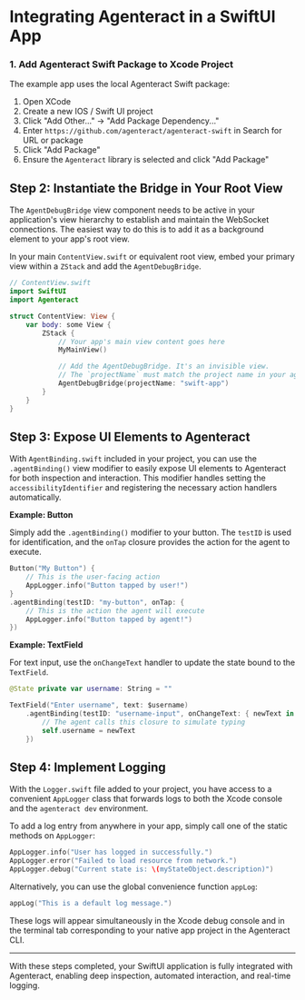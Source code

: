 # Integrating Agenteract in a SwiftUI App

### 1. Add Agenteract Swift Package to Xcode Project

The example app uses the local Agenteract Swift package:

1. Open XCode
2. Create a new IOS / Swift UI project
3. Click "Add Other..." → "Add Package Dependency..."
4. Enter `https://github.com/agenteract/agenteract-swift` in Search for URL or package
5. Click "Add Package"
8. Ensure the `Agenteract` library is selected and click "Add Package"

## Step 2: Instantiate the Bridge in Your Root View

The `AgentDebugBridge` view component needs to be active in your application's view hierarchy to establish and maintain the WebSocket connections. The easiest way to do this is to add it as a background element to your app's root view.

In your main `ContentView.swift` or equivalent root view, embed your primary view within a `ZStack` and add the `AgentDebugBridge`.

```swift
// ContentView.swift
import SwiftUI
import Agenteract

struct ContentView: View {
    var body: some View {
        ZStack {
            // Your app's main view content goes here
            MyMainView()

            // Add the AgentDebugBridge. It's an invisible view.
            // The `projectName` must match the project name in your agenteract.config.js
            AgentDebugBridge(projectName: "swift-app")
        }
    }
}
```

## Step 3: Expose UI Elements to Agenteract

With `AgentBinding.swift` included in your project, you can use the `.agentBinding()` view modifier to easily expose UI elements to Agenteract for both inspection and interaction. This modifier handles setting the `accessibilityIdentifier` and registering the necessary action handlers automatically.

**Example: Button**

Simply add the `.agentBinding()` modifier to your button. The `testID` is used for identification, and the `onTap` closure provides the action for the agent to execute.

```swift
Button("My Button") {
    // This is the user-facing action
    AppLogger.info("Button tapped by user!")
}
.agentBinding(testID: "my-button", onTap: {
    // This is the action the agent will execute
    AppLogger.info("Button tapped by agent!")
})
```

**Example: TextField**

For text input, use the `onChangeText` handler to update the state bound to the `TextField`.

```swift
@State private var username: String = ""

TextField("Enter username", text: $username)
    .agentBinding(testID: "username-input", onChangeText: { newText in
        // The agent calls this closure to simulate typing
        self.username = newText
    })
```

## Step 4: Implement Logging

With the `Logger.swift` file added to your project, you have access to a convenient `AppLogger` class that forwards logs to both the Xcode console and the `agenteract dev` environment.

To add a log entry from anywhere in your app, simply call one of the static methods on `AppLogger`:

```swift
AppLogger.info("User has logged in successfully.")
AppLogger.error("Failed to load resource from network.")
AppLogger.debug("Current state is: \(myStateObject.description)")
```

Alternatively, you can use the global convenience function `appLog`:

```swift
appLog("This is a default log message.")
```

These logs will appear simultaneously in the Xcode debug console and in the terminal tab corresponding to your native app project in the Agenteract CLI.

---

With these steps completed, your SwiftUI application is fully integrated with Agenteract, enabling deep inspection, automated interaction, and real-time logging.
